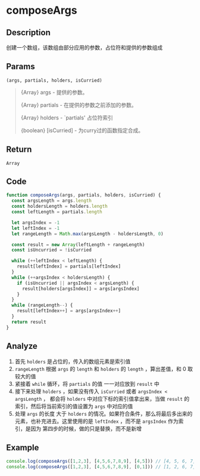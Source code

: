 # composeArgs

## Description
创建一个数组，该数组由部分应用的参数，占位符和提供的参数组成
## Params
`(args, partials, holders, isCurried)`
> {Array} args - 提供的参数。
> 
> {Array} partials - 在提供的参数之前添加的参数。
> 
> {Array} holders - `partials' 占位符索引
> 
> {boolean} [isCurried] - 为curry过的函数指定合成。
## Return
`Array`

## Code
```js
function composeArgs(args, partials, holders, isCurried) {
  const argsLength = args.length
  const holdersLength = holders.length
  const leftLength = partials.length

  let argsIndex = -1
  let leftIndex = -1
  let rangeLength = Math.max(argsLength - holdersLength, 0)

  const result = new Array(leftLength + rangeLength)
  const isUncurried = !isCurried

  while (++leftIndex < leftLength) {
    result[leftIndex] = partials[leftIndex]
  }
  while (++argsIndex < holdersLength) {
    if (isUncurried || argsIndex < argsLength) {
      result[holders[argsIndex]] = args[argsIndex]
    }
  }
  while (rangeLength--) {
    result[leftIndex++] = args[argsIndex++]
  }
  return result
}
```
## Analyze
1. 首先 `holders` 是占位的，传入的数组元素是索引值
2. `rangeLength` 根据 `args` 的 `length` 和 `holders` 的 `length` ，算出差值，和 0 取较大的值
3. 紧接着 `while` 循环，将 `partials` 的值 一一对应放到 `result` 中
4. 接下来处理 `holders` ，如果没有传入 `isCurried` 或者 `argsIndex < argsLength` ， 都会将 `holders` 中对应下标的索引值拿出来，当做 `result` 的索引，然后将当前索引的值设置为 `args` 中对应的值
5. 处理 `args` 的长度 大于 `holders` 的情况。如果符合条件，那么将最后多出来的元素，也补充进去。这里使用的是 `leftIndex` ，而不是 `argsIndex` 作为索引，是因为 第四步的时候，做的只是替换，而不是新增

## Example
```js
console.log(composeArgs([1,2,3], [4,5,6,7,8,9], [4,5])) // [4, 5, 6, 7, 1, 2, 3]
console.log(composeArgs([1,2,3], [4,5,6,7,8,9], [0,1])) // [1, 2, 6, 7, 8, 9, 3]
```
